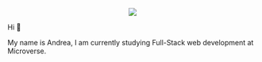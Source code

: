 <p align="center">
  <img src="https://user-images.githubusercontent.com/47176316/194316074-d98dacdd-de23-4a15-afa7-4ade9baf2edf.png"/>
</p>

Hi 👋

My name is Andrea, I am currently studying Full-Stack web development at Microverse.
